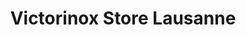 ---
title: "Victorinox Store Lausanne"
url: /lausanne/victorinox-store-lausanne/
shop: Allgemein
---